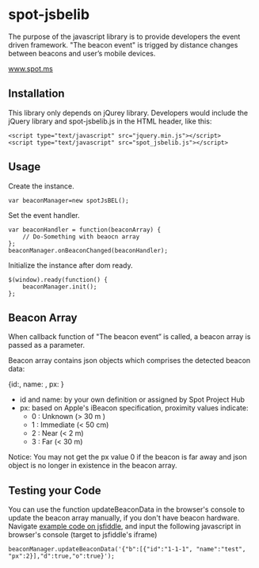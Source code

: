 spot-jsbelib
============

The purpose of the javascript library is to provide developers the event driven framework.  "The beacon event" is trigged by distance changes between beacons and user’s mobile devices.  

www.spot.ms


Installation
------------

This library only depends on jQurey library. Developers would include the jQuery library and spot-jsbelib.js in the HTML header, like this:

	<script	type="text/javascript" src="jquery.min.js"></script>	
	<script type="text/javascript" src="spot_jsbelib.js"></script>

Usage
-----

Create the instance.

	var beaconManager=new spotJsBEL();

Set the event handler.

	var beaconHandler = function(beaconArray) {
		// Do-Something with beaocn array
	};
	beaconManager.onBeaconChanged(beaconHandler);


Initialize the instance after dom ready.

	$(window).ready(function() {
		beaconManager.init();
	};

Beacon Array
------------

When callback function of "The beacon event”  is called, a beacon array is passed as a parameter.

Beacon array contains json objects which comprises the detected beacon data:

{id:<String>, name: <String>, px: <Number> }

* id and name: by your own definition or assigned by Spot Project Hub
* px: based on Apple's iBeacon specification, proximity values indicate:
	* 0 : Unknown (> 30 m )
    * 1 : Immediate (< 50 cm)
    * 2 : Near (< 2 m)
    * 3 : Far (< 30 m)

Notice: You may not get the px value 0 if the beacon is far away and json object is no longer in existence in the beacon array.


Testing your Code
-----------------

You can use the function updateBeaconData in the browser's console to update the beacon array manually, if you don't have beacon hardware.
Navigate [example code on jsfiddle](http://jsfiddle.net/kklabs/J6B2Z/), and input the following javascript in browser's console (target to jsfiddle's iframe)

	beaconManager.updateBeaconData('{"b":[{"id":"1-1-1", "name":"test", "px":2}],"d":true,"o":true}');



